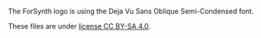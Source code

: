 The ForSynth logo is using the Deja Vu Sans Oblique Semi-Condensed font.

These files are under [license CC BY-SA 4.0](https://creativecommons.org/licenses/by-sa/4.0/).
